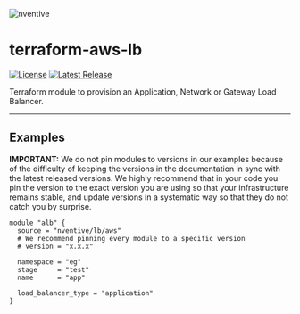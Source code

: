 ![nventive](https://nventive-public-assets.s3.amazonaws.com/nventive_logo_github.svg?v=2)

# terraform-aws-lb

[![License](https://img.shields.io/badge/License-Apache%202.0-blue.svg?style=flat-square)](LICENSE) [![Latest Release](https://img.shields.io/github/release/nventive/terraform-aws-lb.svg?style=flat-square)](https://github.com/nventive/terraform-aws-lb/releases/latest)

Terraform module to provision an Application, Network or Gateway Load Balancer.

---

## Examples

**IMPORTANT:** We do not pin modules to versions in our examples because of the difficulty of keeping the versions in
the documentation in sync with the latest released versions. We highly recommend that in your code you pin the version
to the exact version you are using so that your infrastructure remains stable, and update versions in a systematic way
so that they do not catch you by surprise.

```hcl
module "alb" {
  source = "nventive/lb/aws"
  # We recommend pinning every module to a specific version
  # version = "x.x.x"

  namespace = "eg"
  stage     = "test"
  name      = "app"

  load_balancer_type = "application"
}
```
